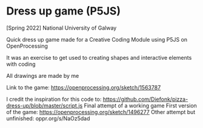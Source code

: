 # Dress up game (P5JS)
[Spring 2022] National University of Galway

Quick dress up game made for a Creative Coding Module using P5JS on OpenProcessing

It was an exercise to get used to creating shapes and interactive elements with coding

All drawings are made by me

Link to the game: https://openprocessing.org/sketch/1563787


I credit the inspiration for this code to: https://github.com/Diefonk/pizza-dress-up/blob/master/script.js
Final attempt of a working game
First version of the game: https://openprocessing.org/sketch/1496277
Other attempt but unfinished: oppr.org/s/NaOz5dad
